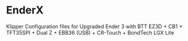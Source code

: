 # EnderX
Klipper Configuration files for Upgraded Ender 3 with BTT EZ3D + CB1 + TFT35SPI + Dual Z + EBB36 (USB) + CR-Touch + BondTech LGX Lite
